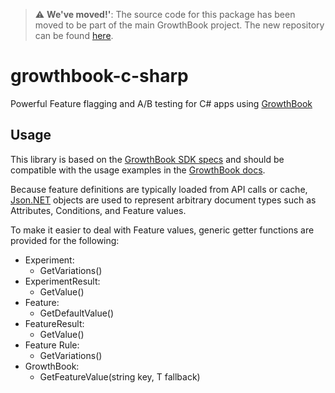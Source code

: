 > :warning: **We've moved!'**: The source code for this package has been moved to be part of the main GrowthBook project. The new repository can be found [here](https://github.com/growthbook/growthbook-csharp).

# growthbook-c-sharp
Powerful Feature flagging and A/B testing for C# apps using [GrowthBook](https://www.growthbook.io/)

## Usage
This library is based on the [GrowthBook SDK specs](https://docs.growthbook.io/lib/build-your-own) and should be compatible
with the usage examples in the [GrowthBook docs](https://docs.growthbook.io/).

Because feature definitions are typically loaded from API calls or cache, [Json.NET](https://www.nuget.org/packages/Newtonsoft.Json/13.0.2-beta1)
objects are used to represent arbitrary document types such as Attributes, Conditions, and Feature values.

To make it easier to deal with Feature values, generic getter functions are provided for the following:

- Experiment:
	- GetVariations<T>()
- ExperimentResult:
	- GetValue<T>()
- Feature:
	- GetDefaultValue<T>()
- FeatureResult:
	- GetValue<T>()
- Feature Rule:
	- GetVariations<T>()
- GrowthBook:
	- GetFeatureValue<T>(string key, T fallback)
